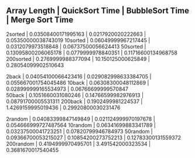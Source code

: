 Array Length       | QuickSort Time            | BubbleSort Time          | Merge Sort Time
--------------------------------------------------------------------------------------------
2sorted            | 0.03508400171995163       | 0.0217920020222663       | 0.05350000038743019
10sorted           | 0.06049999967217445       | 0.0312079973518848       | 0.06737500056624413
50sorted           | 0.13095800206065178       | 0.0779999978840351       | 0.11716600134968758
200sorted          | 0.2769999988377094        | 10.150125000625849       | 0.28054099902510643

2back              | 0.04054100066423416       | 0.029082998633384705     | 0.055667001754045486
10back             | 0.06308300048112869       | 0.028999999165534973     | 0.06766699999570847        
50back             | 0.1051660031080246        | 0.14766599982976913      | 0.08791700005531311
200back            | 0.1902499981224537        | 1.4269159995019436       | 0.29920800030231476

2random            | 0.04083399847149849       | 0.021124999970197678     | 0.054666999727487564
10random           | 0.06341699883341789       | 0.03237500041723251      | 0.07820799946784973
50random           | 0.09366700053215027       | 0.10854200273752213      | 0.12783300131559372
200random          | 0.4194999970495701        | 3.491542000323534        | 0.3681670017540455